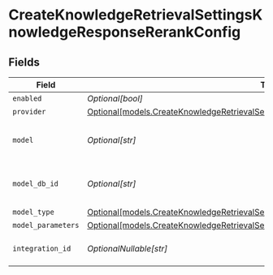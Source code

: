 # CreateKnowledgeRetrievalSettingsKnowledgeResponseRerankConfig


## Fields

| Field                                                                                                                                                                    | Type                                                                                                                                                                     | Required                                                                                                                                                                 | Description                                                                                                                                                              |
| ------------------------------------------------------------------------------------------------------------------------------------------------------------------------ | ------------------------------------------------------------------------------------------------------------------------------------------------------------------------ | ------------------------------------------------------------------------------------------------------------------------------------------------------------------------ | ------------------------------------------------------------------------------------------------------------------------------------------------------------------------ |
| `enabled`                                                                                                                                                                | *Optional[bool]*                                                                                                                                                         | :heavy_minus_sign:                                                                                                                                                       | N/A                                                                                                                                                                      |
| `provider`                                                                                                                                                               | [Optional[models.CreateKnowledgeRetrievalSettingsKnowledgeResponse200Provider]](../models/createknowledgeretrievalsettingsknowledgeresponse200provider.md)               | :heavy_minus_sign:                                                                                                                                                       | N/A                                                                                                                                                                      |
| `model`                                                                                                                                                                  | *Optional[str]*                                                                                                                                                          | :heavy_minus_sign:                                                                                                                                                       | The name of the model to use                                                                                                                                             |
| `model_db_id`                                                                                                                                                            | *Optional[str]*                                                                                                                                                          | :heavy_minus_sign:                                                                                                                                                       | The ID of the model in the database                                                                                                                                      |
| `model_type`                                                                                                                                                             | [Optional[models.CreateKnowledgeRetrievalSettingsKnowledgeResponse200ModelType]](../models/createknowledgeretrievalsettingsknowledgeresponse200modeltype.md)             | :heavy_minus_sign:                                                                                                                                                       | N/A                                                                                                                                                                      |
| `model_parameters`                                                                                                                                                       | [Optional[models.CreateKnowledgeRetrievalSettingsKnowledgeResponse200ModelParameters]](../models/createknowledgeretrievalsettingsknowledgeresponse200modelparameters.md) | :heavy_minus_sign:                                                                                                                                                       | N/A                                                                                                                                                                      |
| `integration_id`                                                                                                                                                         | *OptionalNullable[str]*                                                                                                                                                  | :heavy_minus_sign:                                                                                                                                                       | The id of the resource                                                                                                                                                   |